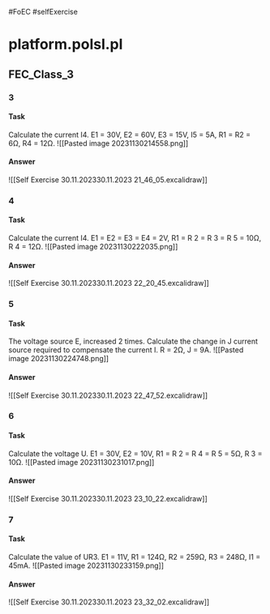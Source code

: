 #FoEC #selfExercise 

# platform.polsl.pl
## FEC_Class_3
### 3
#### Task
Calculate the current I4.
E1 = 30V, E2 = 60V, E3 = 15V, I5 = 5A, R1 = R2 = 6Ω, R4 = 12Ω.
![[Pasted image 20231130214558.png]]

#### Answer
![[Self Exercise 30.11.202330.11.2023 21_46_05.excalidraw]]

### 4
#### Task
Calculate the current I4.
E1 = E2 = E3 = E4 = 2V, R1 = R 2 = R 3 = R 5 = 10Ω, R 4 = 12Ω.
![[Pasted image 20231130222035.png]]

#### Answer
![[Self Exercise 30.11.202330.11.2023 22_20_45.excalidraw]]

### 5
#### Task
The voltage source E, increased 2 times. Calculate the change in J current source required to
compensate the current I.
R = 2Ω, J = 9A.
![[Pasted image 20231130224748.png]]

#### Answer
![[Self Exercise 30.11.202330.11.2023 22_47_52.excalidraw]]

### 6
#### Task
Calculate the voltage U.
E1 = 30V, E2 = 10V, R1 = R 2 = R 4 = R 5 = 5Ω, R 3 = 10Ω.
![[Pasted image 20231130231017.png]]

#### Answer
![[Self Exercise 30.11.202330.11.2023 23_10_22.excalidraw]]

### 7
#### Task
Calculate the value of UR3.
E1 = 11V, R1 = 124Ω, R2 = 259Ω, R3 = 248Ω, I1 = 45mA.
![[Pasted image 20231130233159.png]]

#### Answer
![[Self Exercise 30.11.202330.11.2023 23_32_02.excalidraw]]